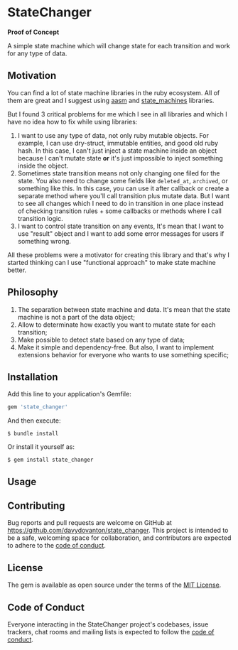 # StateChanger

**Proof of Concept**

A simple state machine which will change state for each transition and work for any type of data.

## Motivation

You can find a lot of state machine libraries in the ruby ecosystem. All of them are great and I suggest using [aasm](https://github.com/aasm/aasm) and [state_machines](https://github.com/state-machines/state_machines) libraries.

But I found 3 critical problems for me which I see in all libraries and which I have no idea how to fix while using libraries:

1. I want to use any type of data, not only ruby mutable objects. For example, I can use dry-struct, immutable entities, and good old ruby hash. In this case, I can't just inject a state machine inside an object because I can't mutate state **or** it's just impossible to inject something inside the object.
2. Sometimes state transition means not only changing one filed for the state. You also need to change some fields like `deleted_at`, `archived`, or something like this. In this case, you can use it after callback or create a separate method where you'll call transition plus mutate data. But I want to see all changes which I need to do in transition in one place instead of checking transition rules + some callbacks or methods where I call transition logic. 
3. I want to control state transition on any events, It's mean that I want to use "result" object and I want to add some error messages for users if something wrong.

All these problems were a motivator for creating this library and that's why I started thinking can I use "functional approach" to make state machine better.

## Philosophy

1. The separation between state machine and data. It's mean that the state machine is not a part of the data object;
2. Allow to determinate how exactly you want to mutate state for each transition;
3. Make possible to detect state based on any type of data;
4. Make it simple and dependency-free. But also, I want to implement extensions behavior for everyone who wants to use something specific;

## Installation

Add this line to your application's Gemfile:

```ruby
gem 'state_changer'
```

And then execute:

    $ bundle install

Or install it yourself as:

    $ gem install state_changer

## Usage

## Contributing

Bug reports and pull requests are welcome on GitHub at https://github.com/davydovanton/state_changer. This project is intended to be a safe, welcoming space for collaboration, and contributors are expected to adhere to the [code of conduct](https://github.com/davydovanton/state_changer/blob/master/CODE_OF_CONDUCT.md).


## License

The gem is available as open source under the terms of the [MIT License](https://opensource.org/licenses/MIT).

## Code of Conduct

Everyone interacting in the StateChanger project's codebases, issue trackers, chat rooms and mailing lists is expected to follow the [code of conduct](https://github.com/davydovanton/state_changer/blob/master/CODE_OF_CONDUCT.md).
